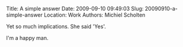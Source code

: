 Title: A simple answer
Date: 2009-09-10 09:49:03
Slug: 20090910-a-simple-answer
Location: Work
Authors: Michiel Scholten

<p>Yet so much implications. She said 'Yes'.</p>

<p>I'm a happy man.</p>